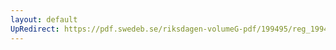 ```yaml
---
layout: default
UpRedirect: https://pdf.swedeb.se/riksdagen-volumeG-pdf/199495/reg_199495/reg_199495_0180.pdf
---
```

